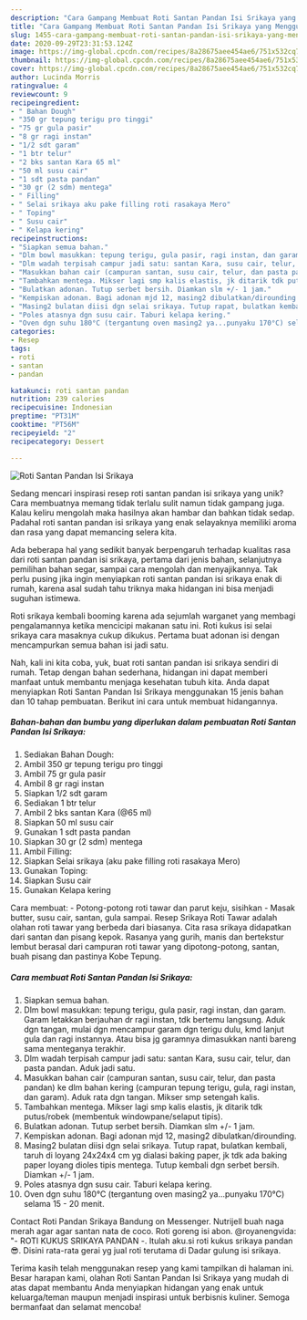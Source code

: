 ```yaml
---
description: "Cara Gampang Membuat Roti Santan Pandan Isi Srikaya yang Menggugah Selera"
title: "Cara Gampang Membuat Roti Santan Pandan Isi Srikaya yang Menggugah Selera"
slug: 1455-cara-gampang-membuat-roti-santan-pandan-isi-srikaya-yang-menggugah-selera
date: 2020-09-29T23:31:53.124Z
image: https://img-global.cpcdn.com/recipes/8a28675aee454ae6/751x532cq70/roti-santan-pandan-isi-srikaya-foto-resep-utama.jpg
thumbnail: https://img-global.cpcdn.com/recipes/8a28675aee454ae6/751x532cq70/roti-santan-pandan-isi-srikaya-foto-resep-utama.jpg
cover: https://img-global.cpcdn.com/recipes/8a28675aee454ae6/751x532cq70/roti-santan-pandan-isi-srikaya-foto-resep-utama.jpg
author: Lucinda Morris
ratingvalue: 4
reviewcount: 9
recipeingredient:
- " Bahan Dough"
- "350 gr tepung terigu pro tinggi"
- "75 gr gula pasir"
- "8 gr ragi instan"
- "1/2 sdt garam"
- "1 btr telur"
- "2 bks santan Kara 65 ml"
- "50 ml susu cair"
- "1 sdt pasta pandan"
- "30 gr (2 sdm) mentega"
- " Filling"
- " Selai srikaya aku pake filling roti rasakaya Mero"
- " Toping"
- " Susu cair"
- " Kelapa kering"
recipeinstructions:
- "Siapkan semua bahan."
- "Dlm bowl masukkan: tepung terigu, gula pasir, ragi instan, dan garam. Garam letakkan berjauhan dr ragi instan, tdk bertemu langsung. Aduk dgn tangan, mulai dgn mencampur garam dgn terigu dulu, kmd lanjut gula dan ragi instannya. Atau bisa jg garamnya dimasukkan nanti bareng sama menteganya terakhir."
- "Dlm wadah terpisah campur jadi satu: santan Kara, susu cair, telur, dan pasta pandan. Aduk jadi satu."
- "Masukkan bahan cair (campuran santan, susu cair, telur, dan pasta pandan) ke dlm bahan kering (campuran tepung terigu, gula, ragi instan, dan garam). Aduk rata dgn tangan. Mikser smp setengah kalis."
- "Tambahkan mentega. Mikser lagi smp kalis elastis, jk ditarik tdk putus/robek (membentuk windowpane/selaput tipis)."
- "Bulatkan adonan. Tutup serbet bersih. Diamkan slm +/- 1 jam."
- "Kempiskan adonan. Bagi adonan mjd 12, masing2 dibulatkan/dirounding."
- "Masing2 bulatan diisi dgn selai srikaya. Tutup rapat, bulatkan kembali, taruh di loyang 24x24x4 cm yg dialasi baking paper, jk tdk ada baking paper loyang dioles tipis mentega. Tutup kembali dgn serbet bersih. Diamkan +/- 1 jam."
- "Poles atasnya dgn susu cair. Taburi kelapa kering."
- "Oven dgn suhu 180°C (tergantung oven masing2 ya...punyaku 170°C) selama 15 - 20 menit."
categories:
- Resep
tags:
- roti
- santan
- pandan

katakunci: roti santan pandan 
nutrition: 239 calories
recipecuisine: Indonesian
preptime: "PT31M"
cooktime: "PT56M"
recipeyield: "2"
recipecategory: Dessert

---
```



![Roti Santan Pandan Isi Srikaya](https://img-global.cpcdn.com/recipes/8a28675aee454ae6/751x532cq70/roti-santan-pandan-isi-srikaya-foto-resep-utama.jpg)

Sedang mencari inspirasi resep roti santan pandan isi srikaya yang unik? Cara membuatnya memang tidak terlalu sulit namun tidak gampang juga. Kalau keliru mengolah maka hasilnya akan hambar dan bahkan tidak sedap. Padahal roti santan pandan isi srikaya yang enak selayaknya memiliki aroma dan rasa yang dapat memancing selera kita.

Ada beberapa hal yang sedikit banyak berpengaruh terhadap kualitas rasa dari roti santan pandan isi srikaya, pertama dari jenis bahan, selanjutnya pemilihan bahan segar, sampai cara mengolah dan menyajikannya. Tak perlu pusing jika ingin menyiapkan roti santan pandan isi srikaya enak di rumah, karena asal sudah tahu triknya maka hidangan ini bisa menjadi suguhan istimewa.

Roti srikaya kembali booming karena ada sejumlah warganet yang membagi pengalamannya ketika mencicipi makanan satu ini. Roti kukus isi selai srikaya cara masaknya cukup dikukus. Pertama buat adonan isi dengan mencampurkan semua bahan isi jadi satu.


Nah, kali ini kita coba, yuk, buat roti santan pandan isi srikaya sendiri di rumah. Tetap dengan bahan sederhana, hidangan ini dapat memberi manfaat untuk membantu menjaga kesehatan tubuh kita. Anda dapat menyiapkan Roti Santan Pandan Isi Srikaya menggunakan 15 jenis bahan dan 10 tahap pembuatan. Berikut ini cara untuk membuat hidangannya.

<!--inarticleads1-->

##### Bahan-bahan dan bumbu yang diperlukan dalam pembuatan Roti Santan Pandan Isi Srikaya:

1. Sediakan  Bahan Dough:
1. Ambil 350 gr tepung terigu pro tinggi
1. Ambil 75 gr gula pasir
1. Ambil 8 gr ragi instan
1. Siapkan 1/2 sdt garam
1. Sediakan 1 btr telur
1. Ambil 2 bks santan Kara (@65 ml)
1. Siapkan 50 ml susu cair
1. Gunakan 1 sdt pasta pandan
1. Siapkan 30 gr (2 sdm) mentega
1. Ambil  Filling:
1. Siapkan  Selai srikaya (aku pake filling roti rasakaya Mero)
1. Gunakan  Toping:
1. Siapkan  Susu cair
1. Gunakan  Kelapa kering


Cara membuat: - Potong-potong roti tawar dan parut keju, sisihkan - Masak butter, susu cair, santan, gula sampai. Resep Srikaya Roti Tawar adalah olahan roti tawar yang berbeda dari biasanya. Cita rasa srikaya didapatkan dari santan dan pisang kepok. Rasanya yang gurih, manis dan bertekstur lembut berasal dari campuran roti tawar yang dipotong-potong, santan, buah pisang dan pastinya Kobe Tepung. 

<!--inarticleads2-->

##### Cara membuat Roti Santan Pandan Isi Srikaya:

1. Siapkan semua bahan.
1. Dlm bowl masukkan: tepung terigu, gula pasir, ragi instan, dan garam. Garam letakkan berjauhan dr ragi instan, tdk bertemu langsung. Aduk dgn tangan, mulai dgn mencampur garam dgn terigu dulu, kmd lanjut gula dan ragi instannya. Atau bisa jg garamnya dimasukkan nanti bareng sama menteganya terakhir.
1. Dlm wadah terpisah campur jadi satu: santan Kara, susu cair, telur, dan pasta pandan. Aduk jadi satu.
1. Masukkan bahan cair (campuran santan, susu cair, telur, dan pasta pandan) ke dlm bahan kering (campuran tepung terigu, gula, ragi instan, dan garam). Aduk rata dgn tangan. Mikser smp setengah kalis.
1. Tambahkan mentega. Mikser lagi smp kalis elastis, jk ditarik tdk putus/robek (membentuk windowpane/selaput tipis).
1. Bulatkan adonan. Tutup serbet bersih. Diamkan slm +/- 1 jam.
1. Kempiskan adonan. Bagi adonan mjd 12, masing2 dibulatkan/dirounding.
1. Masing2 bulatan diisi dgn selai srikaya. Tutup rapat, bulatkan kembali, taruh di loyang 24x24x4 cm yg dialasi baking paper, jk tdk ada baking paper loyang dioles tipis mentega. Tutup kembali dgn serbet bersih. Diamkan +/- 1 jam.
1. Poles atasnya dgn susu cair. Taburi kelapa kering.
1. Oven dgn suhu 180°C (tergantung oven masing2 ya...punyaku 170°C) selama 15 - 20 menit.


Contact Roti Pandan Srikaya Bandung on Messenger. Nutrijell buah naga merah agar agar santan nata de coco. Roti goreng isi abon. @royanengvida: &#34;- ROTI KUKUS SRIKAYA PANDAN -. Itulah aku.si roti kukus srikaya pandan 😎. Disini rata-rata gerai yg jual roti terutama di Dadar gulung isi srikaya. 

Terima kasih telah menggunakan resep yang kami tampilkan di halaman ini. Besar harapan kami, olahan Roti Santan Pandan Isi Srikaya yang mudah di atas dapat membantu Anda menyiapkan hidangan yang enak untuk keluarga/teman maupun menjadi inspirasi untuk berbisnis kuliner. Semoga bermanfaat dan selamat mencoba!
